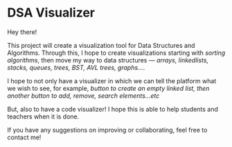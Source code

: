 # DSA Visualizer

Hey there! 

This project will create a visualization tool for Data Structures and Algorithms. Through this, I hope to create visualizations starting with <i>sorting algorithms</i>, then move my way to data structures — <i>arrays, linkedlists, stacks, queues, trees, BST, AVL trees, graphs...</i>. 

I hope to not only have a visualizer in which we can tell the platform what we wish to see, for example, <i>button to create an empty linked list, then another button to add, remove, search elements...etc</i>

But, also to have a code visualizer! I hope this is able to help students and teachers when it is done.

If you have any suggestions on improving or collaborating, feel free to contact me!
